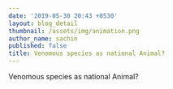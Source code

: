 ```yaml
---
date: '2019-05-30 20:43 +0530'
layout: blog_detail
thumbnail: /assets/img/animation.png
author_name: sachin
published: false
title: Venomous species as national Animal?
---
```

Venomous species as national Animal?